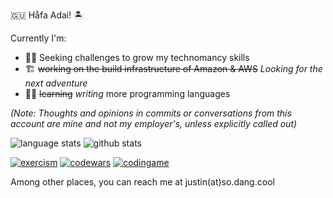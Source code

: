 🇬🇺 Håfa Adai! 🏝

Currently I'm:

- 🧙‍♂️ Seeking challenges to grow my technomancy skills
- 🏗 ~~working on the build infrastructure of Amazon & AWS~~ _Looking for the next adventure_
- 👨‍💻 ~~learning~~ _writing_ more programming languages

_(Note: Thoughts and opinions in commits or conversations from this account are _mine_ and not my employer's, unless explicitly called out)_

![language stats](https://github-readme-stats.vercel.app/api/top-langs/?username=hiljusti&langs_count=50&layout=compact&theme=gruvbox&show_icons=true)
![github stats](https://github-readme-stats.vercel.app/api?username=hiljusti&theme=gruvbox&show_icons=true)

[![exercism](https://www.shields.io/badge/exercism-contributor-white)](https://exercism.org/profiles/hiljusti)
[![codewars](https://www.codewars.com/users/hiljusti/badges/micro)](https://www.codewars.com/users/hiljusti)
[![codingame](https://www.shields.io/badge/codingame-challenger-yellow)](https://www.codingame.com/profile/6d3505ec54f313b24ce201c6575a0d9c5101104)

Among other places, you can reach me at justin(at)so.dang.cool
